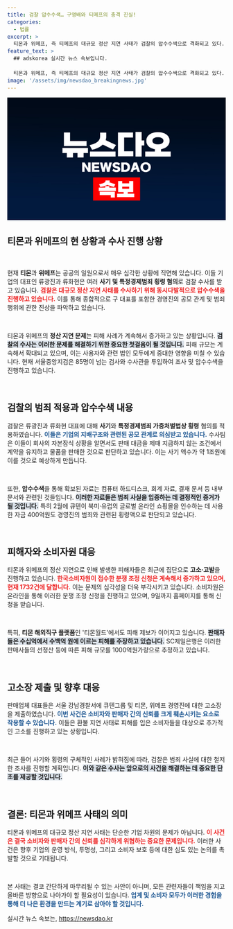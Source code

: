 ```yaml
---
title: 검찰 압수수색… 구영배와 티메프의 충격 진실!
categories:
  - 법률
excerpt: >
  티몬과 위메프, 즉 티메프의 대규모 정산 지연 사태가 검찰의 압수수색으로 격화되고 있다. 사기 혐의로 공모 관계인 경영진이 압수수색 당하며 피해규모가 급증 중이다. 판매자들의 집단 고소와 분쟁 조정 신청이 이어지며, 사건의 진행 상황에 관심이 집중되고 있다.
feature_text: >
  ## adskorea 실시간 뉴스 속보입니다.

  티몬과 위메프, 즉 티메프의 대규모 정산 지연 사태가 검찰의 압수수색으로 격화되고 있다. 사기 혐의로 공모 관계인 경영진이 압수수색 당하며 피해규모가 급증 중이다. 판매자들의 집단 고소와 분쟁 조정 신청이 이어지며, 사건의 진행 상황에 관심이 집중되고 있다.
image: '/assets/img/newsdao_breakingnews.jpg'
---
```


<p><img src="/assets/img/newsdao_breakingnews.jpg" alt="adskorea 속보" /></p>

<h2 data-ke-size="size26">티몬과 위메프의 현 상황과 수사 진행 상황</h2>

<p data-ke-size="size16">&nbsp;</p>

<p>현재 <strong>티몬</strong>과 <strong>위메프</strong>는 공공의 일원으로서 매우 심각한 상황에 직면해 있습니다. 이들 기업의 대표인 류광진과 류화현은 여러 <strong>사기 및 특정경제범죄 횡령 혐의</strong>로 검찰 수사를 받고 있습니다. <b><span style="color: #ee2323;">검찰은 대규모 정산 지연 사태를 수사하기 위해 동시다발적으로 압수수색을 진행하고 있습니다.</span></b> 이를 통해 종합적으로 구 대표를 포함한 경영진의 공모 관계 및 범죄 행위에 관한 진상을 파악하고 있습니다. </p>

<p data-ke-size="size16">&nbsp;</p>

<p>티몬과 위메프의 <strong>정산 지연 문제</strong>는 피해 사례가 계속해서 증가하고 있는 상황입니다. <b><span style="background-color: #21538527;">검찰의 수사는 이러한 문제를 해결하기 위한 중요한 첫걸음이 될 것입니다.</span></b> 피해 규모는 계속해서 확대되고 있으며, 이는 사용자와 관련 법인 모두에게 중대한 영향을 미칠 수 있습니다. 현재 서울중앙지검은 85명이 넘는 검사와 수사관을 투입하여 조사 및 압수수색을 진행하고 있습니다. </p>

<p data-ke-size="size16">&nbsp;</p>

<h2 data-ke-size="size26">검찰의 범죄 적용과 압수수색 내용</h2>

<p>검찰은 류광진과 류화현 대표에 대해 <strong>사기</strong>와 <strong>특정경제범죄 가중처벌법상 횡령</strong> 혐의를 적용하였습니다. <b><span style="color: #1a5490;">이들은 기업의 지배구조와 관련된 공모 관계로 의심받고 있습니다.</span></b> 수사팀은 이들이 회사의 자본잠식 상황을 알면서도 판매 대금을 제때 지급하지 않는 조건에서 계약을 유지하고 물품을 판매한 것으로 판단하고 있습니다. 이는 사기 액수가 약 1조원에 이를 것으로 예상하게 만듭니다. </p>

<p data-ke-size="size16">&nbsp;</p>

<p>또한, <strong>압수수색</strong>을 통해 확보된 자료는 컴퓨터 하드디스크, 회계 자료, 결재 문서 등 내부 문서와 관련된 것들입니다. <b><span style="background-color: #21538527;">이러한 자료들은 범죄 사실을 입증하는 데 결정적인 증거가 될 것입니다.</span></b> 특히 2월에 큐텐이 북미·유럽의 글로벌 온라인 쇼핑몰을 인수하는 데 사용한 자금 400억원도 경영진의 범죄와 관련된 횡령액으로 판단되고 있습니다. </p>

<p data-ke-size="size16">&nbsp;</p>

<h2 data-ke-size="size26">피해자와 소비자원 대응</h2>

<p>티몬과 위메프의 정산 지연으로 인해 발생한 피해자들은 최근에 집단으로 <b>고소·고발</b>을 진행하고 있습니다. <b><span style="color: #ee2323;">한국소비자원이 접수한 분쟁 조정 신청은 계속해서 증가하고 있으며, 현재 1732건에 달합니다.</span></b> 이는 문제의 심각성을 더욱 부각시키고 있습니다. 소비자원은 온라인을 통해 이러한 분쟁 조정 신청을 진행하고 있으며, 9일까지 홈페이지를 통해 신청을 받습니다. </p>

<p data-ke-size="size16">&nbsp;</p>

<p>특히, <strong>티몬 해외직구 플랫폼</strong>인 '티몬월드'에서도 피해 제보가 이어지고 있습니다. <b><span style="background-color: #21538527;">판매자들은 수십억에서 수백억 원에 이르는 피해를 주장하고 있습니다.</span></b> SC제일은행은 이러한 판매사들의 선정산 등에 따른 피해 규모를 1000억원가량으로 추정하고 있습니다. </p>

<p data-ke-size="size16">&nbsp;</p>

<h2 data-ke-size="size26">고소장 제출 및 향후 대응</h2>

<p>판매업체 대표들은 서울 강남경찰서에 큐텐그룹 및 티몬, 위메프 경영진에 대한 고소장을 제출하였습니다. <b><span style="color: #1a5490;">이번 사건은 소비자와 판매자 간의 신뢰를 크게 훼손시키는 요소로 작용할 수 있습니다.</span></b> 이들은 환불 지연 사태로 피해를 입은 소비자들을 대상으로 추가적인 고소를 진행하고 있는 상황입니다. </p>

<p data-ke-size="size16">&nbsp;</p>

<p>최근 들어 사기와 횡령의 구체적인 사례가 밝혀짐에 따라, 검찰은 범죄 사실에 대한 철저한 조사를 진행할 계획입니다. <b><span style="background-color: #21538527;">이와 같은 수사는 앞으로의 사건을 해결하는 데 중요한 단초를 제공할 것입니다.</span></b> </p>

<p data-ke-size="size16">&nbsp;</p>

<h2 data-ke-size="size26">결론: 티몬과 위메프 사태의 의미</h2>

<p>티몬과 위메프의 대규모 정산 지연 사태는 단순한 기업 차원의 문제가 아닙니다. <b><span style="color: #ee2323;">이 사건은 결국 소비자와 판매자 간의 신뢰를 심각하게 위협하는 중요한 문제입니다.</span></b> 이러한 사건은 향후 기업의 운영 방식, 투명성, 그리고 소비자 보호 등에 대한 심도 있는 논의를 촉발할 것으로 기대됩니다. </p>

<p data-ke-size="size16">&nbsp;</p> 

<p>본 사태는 결코 간단하게 마무리될 수 있는 사안이 아니며, 모든 관련자들이 책임을 지고 올바른 방향으로 나아가야 할 필요성이 있습니다. <b><span style="color: #1a5490;">업계 및 소비자 모두가 이러한 경험을 통해 더 나은 환경을 만드는 계기로 삼아야 할 것입니다.</span></b></p>
실시간 뉴스 속보는, <a href="https://newsdao.kr" rel="dofollow">https://newsdao.kr</a>


